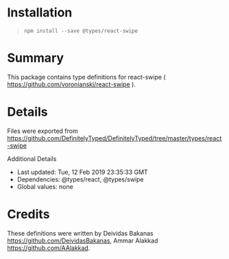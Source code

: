 # Installation
> `npm install --save @types/react-swipe`

# Summary
This package contains type definitions for react-swipe ( https://github.com/voronianski/react-swipe ).

# Details
Files were exported from https://github.com/DefinitelyTyped/DefinitelyTyped/tree/master/types/react-swipe

Additional Details
 * Last updated: Tue, 12 Feb 2019 23:35:33 GMT
 * Dependencies: @types/react, @types/swipe
 * Global values: none

# Credits
These definitions were written by Deividas Bakanas <https://github.com/DeividasBakanas>, Ammar Alakkad <https://github.com/AAlakkad>.
